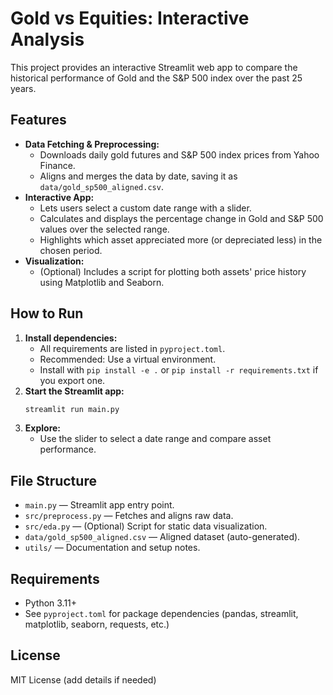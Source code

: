 # Gold vs Equities: Interactive Analysis

This project provides an interactive Streamlit web app to compare the historical performance of Gold and the S&P 500 index over the past 25 years.

## Features

- **Data Fetching & Preprocessing:**
  - Downloads daily gold futures and S&P 500 index prices from Yahoo Finance.
  - Aligns and merges the data by date, saving it as `data/gold_sp500_aligned.csv`.
- **Interactive App:**
  - Lets users select a custom date range with a slider.
  - Calculates and displays the percentage change in Gold and S&P 500 values over the selected range.
  - Highlights which asset appreciated more (or depreciated less) in the chosen period.
- **Visualization:**
  - (Optional) Includes a script for plotting both assets' price history using Matplotlib and Seaborn.

## How to Run

1. **Install dependencies:**
   - All requirements are listed in `pyproject.toml`.
   - Recommended: Use a virtual environment.
   - Install with `pip install -e .` or `pip install -r requirements.txt` if you export one.
2. **Start the Streamlit app:**
   ```sh
   streamlit run main.py
   ```
3. **Explore:**
   - Use the slider to select a date range and compare asset performance.

## File Structure

- `main.py` — Streamlit app entry point.
- `src/preprocess.py` — Fetches and aligns raw data.
- `src/eda.py` — (Optional) Script for static data visualization.
- `data/gold_sp500_aligned.csv` — Aligned dataset (auto-generated).
- `utils/` — Documentation and setup notes.

## Requirements

- Python 3.11+
- See `pyproject.toml` for package dependencies (pandas, streamlit, matplotlib, seaborn, requests, etc.)

## License

MIT License (add details if needed)
